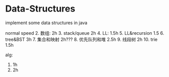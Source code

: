 # Data-Structures
implement some data structures in java

normal speed
2. 数组: 2h
3. stack/queue 2h
4. LL: 1.5h
5. LL&recursion 1.5
6. tree&BST 3h
7. 集合和映射 2h???
8. 优先队列和堆 2.5h
9. 线段树 2h
10. trie 1.5h


alg:
1. 1h
2. 2h

